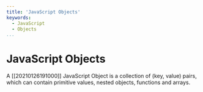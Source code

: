 ```yaml
---
title: 'JavaScript Objects'
keywords:
  - JavaScript
  - Objects
...
```


# JavaScript Objects
A [[20210126191000]] JavaScript Object is a collection of (key, value) pairs, which can contain primitive values, nested objects, functions and arrays.